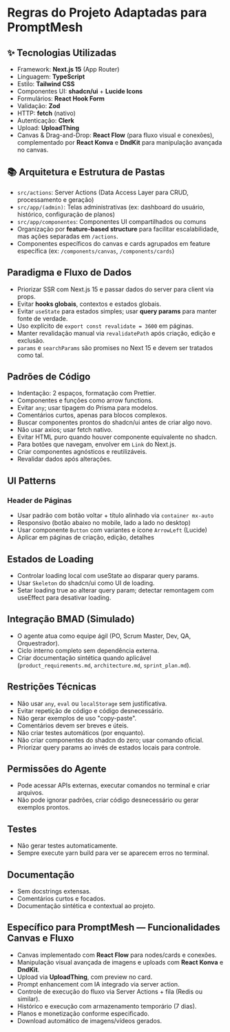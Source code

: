 # Regras do Projeto Adaptadas para PromptMesh

## ✨ Tecnologias Utilizadas

- Framework: **Next.js 15** (App Router)
- Linguagem: **TypeScript**
- Estilo: **Tailwind CSS**
- Componentes UI: **shadcn/ui** + **Lucide Icons**
- Formulários: **React Hook Form**
- Validação: **Zod**
- HTTP: **fetch** (nativo)
- Autenticação: **Clerk**
- Upload: **UploadThing**
- Canvas & Drag-and-Drop: **React Flow** (para fluxo visual e conexões), complementado por **React Konva** e **DndKit** para manipulação avançada no canvas.

## 📚 Arquitetura e Estrutura de Pastas

- `src/actions`: Server Actions (Data Access Layer para CRUD, processamento e geração)
- `src/app/(admin)`: Telas administrativas (ex: dashboard do usuário, histórico, configuração de planos)
- `src/app/componentes`: Componentes UI compartilhados ou comuns
- Organização por **feature-based structure** para facilitar escalabilidade, mas ações separadas em `/actions`.
- Componentes específicos do canvas e cards agrupados em feature específica (ex: `/components/canvas`, `/components/cards`)

## Paradigma e Fluxo de Dados

- Priorizar SSR com Next.js 15 e passar dados do server para client via props.
- Evitar **hooks globais**, contextos e estados globais.
- Evitar `useState` para estados simples; usar **query params** para manter fonte de verdade.
- Uso explícito de `export const revalidate = 3600` em páginas.
- Manter revalidação manual via `revalidatePath` após criação, edição e exclusão.
- `params` e `searchParams` são promises no Next 15 e devem ser tratados como tal.

## Padrões de Código

- Indentação: 2 espaços, formatação com Prettier.
- Componentes e funções como arrow functions.
- Evitar `any`; usar tipagem do Prisma para modelos.
- Comentários curtos, apenas para blocos complexos.
- Buscar componentes prontos do shadcn/ui antes de criar algo novo.
- Não usar axios; usar fetch nativo.
- Evitar HTML puro quando houver componente equivalente no shadcn.
- Para botões que navegam, envolver em `Link` do Next.js.
- Criar componentes agnósticos e reutilizáveis.
- Revalidar dados após alterações.

## UI Patterns

### Header de Páginas

- Usar padrão com botão voltar + título alinhado via `container mx-auto`
- Responsivo (botão abaixo no mobile, lado a lado no desktop)
- Usar componente `Button` com variantes e ícone `ArrowLeft` (Lucide)
- Aplicar em páginas de criação, edição, detalhes

## Estados de Loading

- Controlar loading local com useState ao disparar query params.
- Usar `Skeleton` do shadcn/ui como UI de loading.
- Setar loading true ao alterar query param; detectar remontagem com useEffect para desativar loading.

## Integração BMAD (Simulado)

- O agente atua como equipe ágil (PO, Scrum Master, Dev, QA, Orquestrador).
- Ciclo interno completo sem dependência externa.
- Criar documentação sintética quando aplicável (`product_requirements.md`, `architecture.md`, `sprint_plan.md`).

## Restrições Técnicas

- Não usar `any`, `eval` ou `localStorage` sem justificativa.
- Evitar repetição de código e código desnecessário.
- Não gerar exemplos de uso "copy-paste".
- Comentários devem ser breves e úteis.
- Não criar testes automáticos (por enquanto).
- Não criar componentes do shadcn do zero; usar comando oficial.
- Priorizar query params ao invés de estados locais para controle.

## Permissões do Agente

- Pode acessar APIs externas, executar comandos no terminal e criar arquivos.
- Não pode ignorar padrões, criar código desnecessário ou gerar exemplos prontos.

## Testes

- Não gerar testes automaticamente.
- Sempre execute yarn build para ver se aparecem erros no terminal.

## Documentação

- Sem docstrings extensas.
- Comentários curtos e focados.
- Documentação sintética e contextual ao projeto.

## Específico para PromptMesh — Funcionalidades Canvas e Fluxo

- Canvas implementado com **React Flow** para nodes/cards e conexões.
- Manipulação visual avançada de imagens e uploads com **React Konva** e **DndKit**.
- Upload via **UploadThing**, com preview no card.
- Prompt enhancement com IA integrado via server action.
- Controle de execução do fluxo via Server Actions + fila (Redis ou similar).
- Histórico e execução com armazenamento temporário (7 dias).
- Planos e monetização conforme especificado.
- Download automático de imagens/vídeos gerados.
